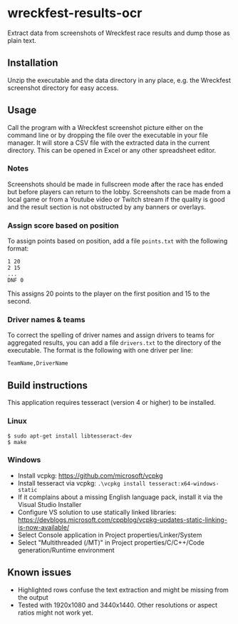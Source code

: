 # wreckfest-results-ocr

Extract data from screenshots of Wreckfest race results and dump those as plain text.

## Installation

Unzip the executable and the data directory in any place, e.g. the Wreckfest
screenshot directory for easy access.

## Usage

Call the program with a Wreckfest screenshot picture either on the command line
or by dropping the file over the executable in your file manager.
It will store a CSV file with the extracted data in the current directory. This
can be opened in Excel or any other spreadsheet editor.

### Notes

Screenshots should be made in fullscreen mode after the race has ended but
before players can return to the lobby. Screenshots can be made from a local
game or from a Youtube video or Twitch stream if the quality is good and the
result section is not obstructed by any banners or overlays.

### Assign score based on position

To assign points based on position, add a file `points.txt` with the following format:

```
1 20
2 15
...
DNF 0
```

This assigns 20 points to the player on the first position and 15 to the
second. 

### Driver names & teams

To correct the spelling of driver names and assign drivers to teams for
aggregated results, you can add a file `drivers.txt` to the directory of the
executable. The format is the following with one driver per line:

```
TeamName,DriverName
```

## Build instructions

This application requires tesseract (version 4 or higher) to be installed. 

### Linux

```
$ sudo apt-get install libtesseract-dev
$ make
```

### Windows

* Install vcpkg: https://github.com/microsoft/vcpkg
* Install tesseract via vcpkg: `.\vcpkg install tesseract:x64-windows-static`
* If it complains about a missing English language pack, install it via the Visual Studio Installer
* Configure VS solution to use statically linked libraries: https://devblogs.microsoft.com/cppblog/vcpkg-updates-static-linking-is-now-available/
* Select Console application in Project properties/Linker/System
* Select "Multithreaded (/MT)" in Project properties/C/C++/Code generation/Runtime environment

## Known issues

* Highlighted rows confuse the text extraction and might be missing from the output
* Tested with 1920x1080 and 3440x1440. Other resolutions or aspect ratios might not work yet.
